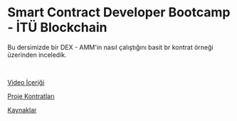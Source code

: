 # Smart Contract Developer Bootcamp - İTÜ Blockchain

Bu dersimizde bir DEX - AMM'in nasıl çalıştığını basit br kontrat örneği üzerinden inceledik.

<br/>

[Video İçeriği](https://youtu.be/6AUfrT1Envw)

[Proje Kontratları](./contracts)

[Kaynaklar](https://jeiwan.net/posts/programming-defi-uniswap-1/)
